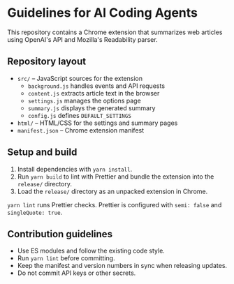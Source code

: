 # Guidelines for AI Coding Agents

This repository contains a Chrome extension that summarizes web articles using OpenAI's API and Mozilla's Readability parser.

## Repository layout

- `src/` – JavaScript sources for the extension
  - `background.js` handles events and API requests
  - `content.js` extracts article text in the browser
  - `settings.js` manages the options page
  - `summary.js` displays the generated summary
  - `config.js` defines `DEFAULT_SETTINGS`
- `html/` – HTML/CSS for the settings and summary pages
- `manifest.json` – Chrome extension manifest

## Setup and build

1. Install dependencies with `yarn install`.
2. Run `yarn build` to lint with Prettier and bundle the extension into the `release/` directory.
3. Load the `release/` directory as an unpacked extension in Chrome.

`yarn lint` runs Prettier checks. Prettier is configured with `semi: false` and `singleQuote: true`.

## Contribution guidelines

- Use ES modules and follow the existing code style.
- Run `yarn lint` before committing.
- Keep the manifest and version numbers in sync when releasing updates.
- Do not commit API keys or other secrets.
